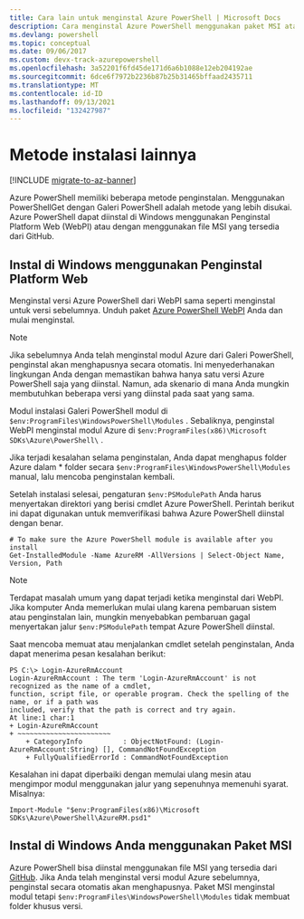 ```yaml
---
title: Cara lain untuk menginstal Azure PowerShell | Microsoft Docs
description: Cara menginstal Azure PowerShell menggunakan paket MSI atau Penginstal Platform Web.
ms.devlang: powershell
ms.topic: conceptual
ms.date: 09/06/2017
ms.custom: devx-track-azurepowershell
ms.openlocfilehash: 3a52201f6fd45de171d6a6b1088e12eb204192ae
ms.sourcegitcommit: 6dce6f7972b2236b87b25b31465bffaad2435711
ms.translationtype: MT
ms.contentlocale: id-ID
ms.lasthandoff: 09/13/2021
ms.locfileid: "132427987"
---
```

# <a name="other-installation-methods"></a>Metode instalasi lainnya

[!INCLUDE [migrate-to-az-banner](../../includes/migrate-to-az-banner.md)]

Azure PowerShell memiliki beberapa metode penginstalan. Menggunakan PowerShellGet dengan Galeri PowerShell adalah metode yang lebih disukai. Azure PowerShell dapat diinstal di Windows menggunakan Penginstal Platform Web (WebPI) atau dengan menggunakan file MSI yang tersedia dari GitHub.

## <a name="install-on-windows-using-the-web-platform-installer"></a>Instal di Windows menggunakan Penginstal Platform Web

Menginstal versi Azure PowerShell dari WebPI sama seperti menginstal untuk versi sebelumnya.
Unduh paket [Azure PowerShell WebPI](https://aka.ms/webpi-azps) Anda dan mulai menginstal.

> [!NOTE]
> Jika sebelumnya Anda telah menginstal modul Azure dari Galeri PowerShell, penginstal akan menghapusnya secara otomatis. Ini menyederhanakan lingkungan Anda dengan memastikan bahwa hanya satu versi Azure PowerShell saja yang diinstal. Namun, ada skenario di mana Anda mungkin membutuhkan beberapa versi yang diinstal pada saat yang sama.
>
> Modul instalasi Galeri PowerShell modul di `$env:ProgramFiles\WindowsPowerShell\Modules` . Sebaliknya, penginstal WebPI menginstal modul Azure di `$env:ProgramFiles(x86)\Microsoft SDKs\Azure\PowerShell\` .
>
> Jika terjadi kesalahan selama penginstalan, Anda dapat menghapus folder Azure dalam \* folder secara `$env:ProgramFiles\WindowsPowerShell\Modules` manual, lalu mencoba penginstalan kembali.

Setelah instalasi selesai, pengaturan `$env:PSModulePath` Anda harus menyertakan direktori yang berisi cmdlet Azure PowerShell. Perintah berikut ini dapat digunakan untuk memverifikasi bahwa Azure PowerShell diinstal dengan benar.

```powershell-interactive
# To make sure the Azure PowerShell module is available after you install
Get-InstalledModule -Name AzureRM -AllVersions | Select-Object Name, Version, Path
```

> [!NOTE]
> Terdapat masalah umum yang dapat terjadi ketika menginstal dari WebPI. Jika komputer Anda memerlukan mulai ulang karena pembaruan sistem atau penginstalan lain, mungkin menyebabkan pembaruan gagal menyertakan jalur `$env:PSModulePath` tempat Azure PowerShell diinstal.

Saat mencoba memuat atau menjalankan cmdlet setelah penginstalan, Anda dapat menerima pesan kesalahan berikut:

```output
PS C:\> Login-AzureRmAccount
Login-AzureRmAccount : The term 'Login-AzureRmAccount' is not recognized as the name of a cmdlet,
function, script file, or operable program. Check the spelling of the name, or if a path was
included, verify that the path is correct and try again.
At line:1 char:1
+ Login-AzureRmAccount
+ ~~~~~~~~~~~~~~~~~~~~~~~
    + CategoryInfo          : ObjectNotFound: (Login-AzureRmAccount:String) [], CommandNotFoundException
    + FullyQualifiedErrorId : CommandNotFoundException
```

Kesalahan ini dapat diperbaiki dengan memulai ulang mesin atau mengimpor modul menggunakan jalur yang sepenuhnya memenuhi syarat. Misalnya:

```powershell-interactive
Import-Module "$env:ProgramFiles(x86)\Microsoft SDKs\Azure\PowerShell\AzureRM.psd1"
```

## <a name="install-on-windows-using-the-msi-package"></a>Instal di Windows Anda menggunakan Paket MSI

Azure PowerShell bisa diinstal menggunakan file MSI yang tersedia dari [GitHub](https://github.com/Azure/azure-powershell/releases/latest). Jika Anda telah menginstal versi modul Azure sebelumnya, penginstal secara otomatis akan menghapusnya. Paket MSI menginstal modul tetapi `$env:ProgramFiles\WindowsPowerShell\Modules` tidak membuat folder khusus versi.

